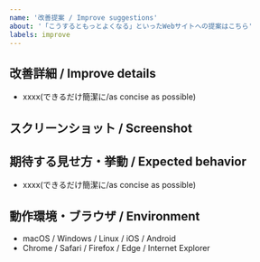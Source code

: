 ```yaml
---
name: '改善提案 / Improve suggestions'
about: '「こうするともっとよくなる」といったWebサイトへの提案はこちら'
labels: improve
---
```


## 改善詳細 / Improve details
- xxxx(できるだけ簡潔に/as concise as possible)

## スクリーンショット / Screenshot
<!-- バグであればdeveloper toolからコンソールも合わせて添付 -->

## 期待する見せ方・挙動 / Expected behavior
- xxxx(できるだけ簡潔に/as concise as possible)

## 動作環境・ブラウザ / Environment
- macOS / Windows / Linux / iOS / Android
- Chrome / Safari / Firefox / Edge / Internet Explorer
